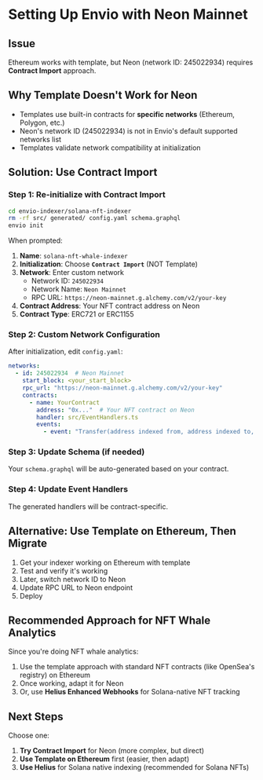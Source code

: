 # Setting Up Envio with Neon Mainnet

## Issue
Ethereum works with template, but Neon (network ID: 245022934) requires **Contract Import** approach.

## Why Template Doesn't Work for Neon
- Templates use built-in contracts for **specific networks** (Ethereum, Polygon, etc.)
- Neon's network ID (245022934) is not in Envio's default supported networks list
- Templates validate network compatibility at initialization

## Solution: Use Contract Import

### Step 1: Re-initialize with Contract Import
```bash
cd envio-indexer/solana-nft-indexer
rm -rf src/ generated/ config.yaml schema.graphql
envio init
```

When prompted:
1. **Name**: `solana-nft-whale-indexer`
2. **Initialization**: Choose **`Contract Import`** (NOT Template)
3. **Network**: Enter custom network
   - Network ID: `245022934`
   - Network Name: `Neon Mainnet`
   - RPC URL: `https://neon-mainnet.g.alchemy.com/v2/your-key`
4. **Contract Address**: Your NFT contract address on Neon
5. **Contract Type**: ERC721 or ERC1155

### Step 2: Custom Network Configuration

After initialization, edit `config.yaml`:

```yaml
networks:
  - id: 245022934  # Neon Mainnet
    start_block: <your_start_block>
    rpc_url: "https://neon-mainnet.g.alchemy.com/v2/your-key"
    contracts:
      - name: YourContract
        address: "0x..."  # Your NFT contract on Neon
        handler: src/EventHandlers.ts
        events:
          - event: "Transfer(address indexed from, address indexed to, uint256 indexed tokenId)"
```

### Step 3: Update Schema (if needed)

Your `schema.graphql` will be auto-generated based on your contract.

### Step 4: Update Event Handlers

The generated handlers will be contract-specific.

## Alternative: Use Template on Ethereum, Then Migrate

1. Get your indexer working on Ethereum with template
2. Test and verify it's working
3. Later, switch network ID to Neon
4. Update RPC URL to Neon endpoint
5. Deploy

## Recommended Approach for NFT Whale Analytics

Since you're doing NFT whale analytics:
1. Use the template approach with standard NFT contracts (like OpenSea's registry) on Ethereum
2. Once working, adapt it for Neon
3. Or, use **Helius Enhanced Webhooks** for Solana-native NFT tracking

## Next Steps

Choose one:
1. **Try Contract Import** for Neon (more complex, but direct)
2. **Use Template on Ethereum** first (easier, then adapt)
3. **Use Helius** for Solana native indexing (recommended for Solana NFTs)
